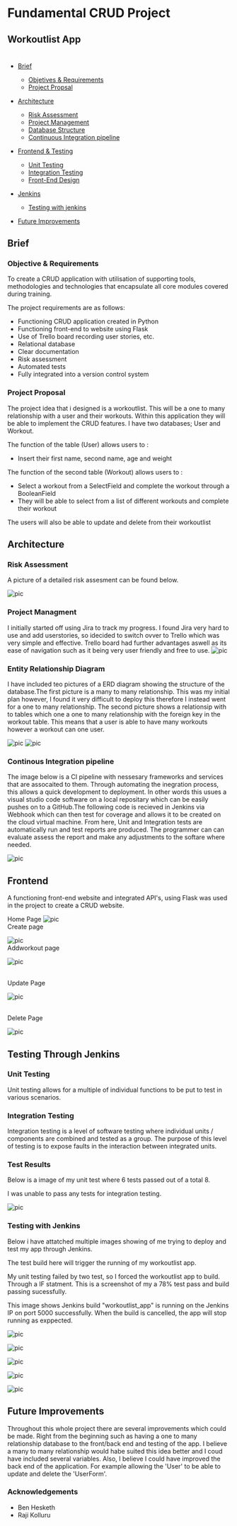 # Fundamental CRUD Project
## Workoutlist App
# 


* [Brief](#Brief) 
  * [Objetives & Requirements](#)
  * [Project Propsal](#)
* [Architecture](#architecture)
  * [Risk Assessment](#risk-assessment)
  * [Project Management](#trello-board)
  * [Database Structure](#entity-relationship-diagram)
  * [Continuous Integration pipeline](#continuous-integration)
* [Frontend & Testing](#developmentandtesting)
  * [Unit Testing](#unit-testing)
  * [Integration Testing](#unit-testing)
  * [Front-End Design](#front-end)


* [Jenkins](#Jeknins)
  * [Testing with jenkins](#Testing)
* [Future Improvements](#FutureImprovements)

## Brief

### Objective & Requirements
To create a CRUD application with utilisation of supporting tools,
methodologies and technologies that encapsulate all core modules
covered during training.

The project requirements are as follows:

* Functioning CRUD application created in Python
* Functioning front-end to website using Flask
* Use of Trello board recording user stories, etc.
* Relational database
* Clear documentation 
* Risk assessment
* Automated tests 
* Fully integrated into a version control system

### Project Proposal
The project idea that i designed is a workoutlist. This will be a one to many relationship with a user and their workouts. Within this application they will be able to implement the CRUD features. I have two databases; User and Workout.

The function of the table (User) allows users to :
* Insert their first name, second name, age and weight


The function of the second table (Workout) allows users to :

* Select a workout from a SelectField and complete the workout through a BooleanField
* They will be able to select from a list of different workouts and complete their workout

The users will also be able to update and delete from their workoutlist


## Architecture

### Risk Assessment
A picture of a detailed risk assesment can be found below. 

![pic](https://github.com/armankhanx14/QAPROJECT/blob/master/images/RiskAssessmentPic.png)




### Project Managment
I initially started off using Jira to track my progress. I found Jira very hard to use and add userstories, so idecided to switch ovver to Trello which was very simple and effective. Trello board had further advantages aswell as its ease of navigation such as it being very user friendly and free to use.
![pic](https://github.com/armankhanx14/QAPROJECT/blob/master/images/trelloscreenshot.png)

### Entity Relationship Diagram
I have included teo pictures of a ERD diagram showing the structure of the database.The first picture is a many to many relationship. This was my initial plan however, I found it very difficult to deploy this therefore I instead went for a one to many relationship. The second  picture shows a relationsip with to tables which one a one to many relationship with the foreign key in the workout table. This means that a user is able to have many workouts however a workout can one user.

![pic](https://github.com/armankhanx14/QAPROJECT/blob/master/images/erd.png)
![pic](https://github.com/armankhanx14/QAPROJECT/blob/master/images/erd2.png)


### Continous Integration pipeline

The image below is a CI pipeline with nessesary frameworks and services that are assocaited to them. Through automating the inegration process, this allows a quick development to deployment. In other words this usues a visual studio code software on a local repositary which can be easily pushes on to a GitHub.The following code is recieved in Jenkins via  Webhook which can then test for coverage and allows it to be created on the cloud virtual machine. From here, Unit and Integration tests are automatically run and test reports are produced. The programmer can can evaluate assess the report and make any adjustments to the softare where needed.

![pic](https://github.com/armankhanx14/QAPROJECT/blob/master/images/CIPIPELINE.png)

## Frontend 

A functioning front-end website and integrated API's, using Flask was used in the project to create a CRUD website.

Home Page
![pic](https://github.com/armankhanx14/QAPROJECT/blob/master/images/HOME.png)
</br>
Create page

![pic](https://github.com/armankhanx14/QAPROJECT/blob/master/images/CREATE.png)
</br>
Addworkout page

![pic](https://github.com/armankhanx14/QAPROJECT/blob/master/images/WORKOUTLIST.png)

</br>
Update Page

![pic](https://github.com/armankhanx14/QAPROJECT/blob/master/images/WORKOUTLIST.png)

</br>
Delete Page

![pic]()


## Testing Through Jenkins

### Unit Testing
Unit testing allows for a multiple of individual functions to be put to test in various scenarios.




### Integration Testing
Integration testing  is a level of software testing where individual units / components are combined and tested as a group. The purpose of this level of testing is to expose faults in the interaction between integrated units.


###  Test Results
Below is a image of my unit test where 6 tests passed out of a total 8.

I was unable to pass any tests for integration testing.

![pic](https://github.com/armankhanx14/QAPROJECT/blob/master/images/83%25%20unit%20test%20pass.png)



### Testing with Jenkins
Below i have attatched multiple images showing of me trying to deploy and test my app through Jenkins.

The test build here will trigger the running of my workoutlist app.

My unit testing failed by two test, so I forced the workoutlist app to build. Through a IF statment. This is a screenshot of my a 78% test pass and build passing sucessfully.

This image shows Jenkins build "workoutlist_app" is running on the Jenkins IP on port 5000 successfully. When the build is cancelled, the app will stop running as exppected.

![pic](https://github.com/armankhanx14/QAPROJECT/blob/master/images/jenkins1.png)

![pic](https://github.com/armankhanx14/QAPROJECT/blob/master/images/JENKINS2.png)

![pic](https://github.com/armankhanx14/QAPROJECT/blob/master/images/JENKINS3TESTREPORT.png)

![pic](https://github.com/armankhanx14/QAPROJECT/blob/master/images/JENKINSIP5.png)

![pic](https://github.com/armankhanx14/QAPROJECT/blob/master/images/JENKINSTESTREPORT6.png)

## Future Improvements

Throughout this whole project there are several improvements which could be made. Right from the beginning such as having a one to many relationship database to the front/back end and testing of the app. I believe a many to many relationship would habe suited this idea better and I coud have included several variables. Also, I believe I could have improved the back end of the application. For example allowing the 'User' to be able to update and delete the 'UserForm'.

### Acknowledgements
* Ben Hesketh
* Raji Kolluru
